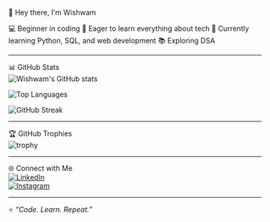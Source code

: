 👋 Hey there, I'm Wishwam  

💻 Beginner in coding
🚀 Eager to learn everything about tech 
🌱 Currently learning Python, SQL, and web development 
📚 Exploring DSA 

---

 📊 GitHub Stats  
![Wishwam's GitHub stats](https://github-readme-stats.vercel.app/api?username=wishwam&show_icons=true&theme=radical)  

![Top Languages](https://github-readme-stats.vercel.app/api/top-langs/?username=wishwam&layout=compact&theme=radical)  

![GitHub Streak](https://streak-stats.demolab.com?user=wishwam&theme=radical)  

---

🏆 GitHub Trophies  
![trophy](https://github-profile-trophy.vercel.app/?username=wishwam&theme=radical)

---

🌐 Connect with Me  
[![LinkedIn](https://img.shields.io/badge/LinkedIn-0077B5?style=for-the-badge&logo=linkedin&logoColor=white)](https://www.linkedin.com/in/wishwam-58bbb0321)  
[![Instagram](https://img.shields.io/badge/Instagram-E4405F?style=for-the-badge&logo=instagram&logoColor=white)](https://www.instagram.com/wishh_.18?igsh=MWYyY3hwcWJmOHVjOA==)  

---

⭐ *“Code. Learn. Repeat.”*

